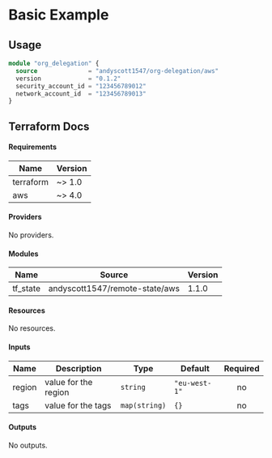 # Basic Example

## Usage 

```terraform
module "org_delegation" {
  source              = "andyscott1547/org-delegation/aws"
  version             = "0.1.2"
  security_account_id = "123456789012"
  network_account_id  = "123456789013"
}
```

## Terraform Docs

<!-- BEGIN_TF_DOCS -->
#### Requirements

| Name | Version |
|------|---------|
| terraform | ~> 1.0 |
| aws | ~> 4.0 |

#### Providers

No providers.

#### Modules

| Name | Source | Version |
|------|--------|---------|
| tf_state | andyscott1547/remote-state/aws | 1.1.0 |

#### Resources

No resources.

#### Inputs

| Name | Description | Type | Default | Required |
|------|-------------|------|---------|:--------:|
| region | value for the region | `string` | `"eu-west-1"` | no |
| tags | value for the tags | `map(string)` | `{}` | no |

#### Outputs

No outputs.
<!-- END_TF_DOCS -->